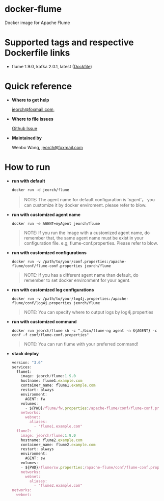 # docker-flume

Docker image for Apache Flume

# Supported tags and respective Dockerfile links

* flume 1.9.0, kafka 2.0.1, latest ([Dockfile](https://github.com/jeorch/docker-flume))

# Quick reference

* **Where to get help**

  <jeorch@foxmail.com>,

* **Where to file issues**

  [Github Issue](https://github.com/jeorch/docker-flume/issues/new)

* **Maintained by**

  Wenbo Wang, <jeorch@foxmail.com>

# How to run

* **run with default**

  `docker run -d jeorch/flume`

  > NOTE: The agent name for default configuration is '*agent*'， you can customize it by docker enviroment. please refer to blow.

* **run with customized agent name**

  `docker run -e AGENT=myAgent jeorch/flume`

  > NOTE: If you run the image with a customized agent name, do remember that, the same agent name must be exist in your configuration file. e.g, flume-conf.properties. Please refer to blow.

* **run with customized configurations**

  `docker run -v /path/to/your/conf.properties:/apache-flume/conf/flume-conf.properties jeorch/flume`

  > NOTE: If you has a different agent name than default, do remember to set docker environment for your agent.

* **run with customized log configurations**

  `docker run -v /path/to/your/log4j.properties:/apache-flume/conf/log4j.properties jeorch/flume`

  > NOTE: You can specify where to output logs by log4j.properties

* **run with customized command**

  `docker run jeorch/flume sh -c "./bin/flume-ng agent -n ${AGENT} -c conf -f conf/flume-conf.properties"`

  > NOTE: You can run flume with your preferred command!

* **stack deploy**

  ```js
  version: "3.6"
  services:
    flume1:
      image: jeorch/flume:1.9.0
      hostname: flume1.example.com
      container_name: flume1.example.com
      restart: always
      environment:
        AGENT: fw
      volumes:
        - ${PWD}/flume/fw.properties:/apache-flume/conf/flume-conf.properties
      networks:
        webnet:
          aliases:
            - "flume1.example.com"
    flume2:
      image: jeorch/flume:1.9.0
      hostname: flume2.example.com
      container_name: flume2.example.com
      restart: always
      environment:
        AGENT: sw
      volumes:
      - ${PWD}/flume/sw.properties:/apache-flume/conf/flume-conf.properties
      networks:
        webnet:
          aliases:
            - "flume2.example.com"
  networks:
    webnet:
  ```
